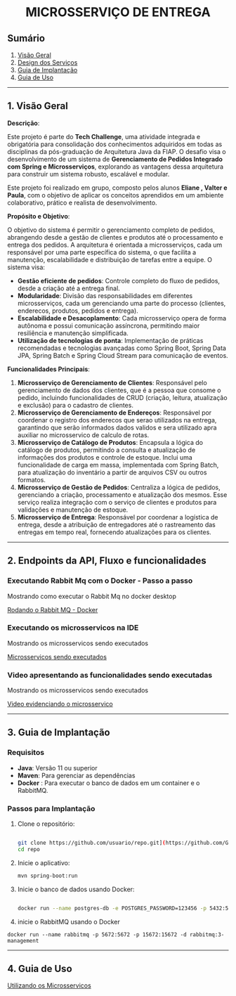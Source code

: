 # <h1 align="center"> MICROSSERVIÇO DE ENTREGA </h1>

## Sumário
1. [Visão Geral](#visão-geral)
2. [Design dos Serviços](#design-dos-serviços)
3. [Guia de Implantação](#guia-de-implantação)
4. [Guia de Uso](#guia-de-uso)

---

## 1. Visão Geral

**Descrição**:

Este projeto é parte do **Tech Challenge**, uma atividade integrada e obrigatória para consolidação dos conhecimentos adquiridos em todas as disciplinas da pós-graduação de Arquitetura Java da FIAP. O desafio visa o desenvolvimento de um sistema de **Gerenciamento de Pedidos Integrado com Spring e Microsserviços**, explorando as vantagens dessa arquitetura para construir um sistema robusto, escalável e modular.

Este projeto foi realizado em grupo, composto pelos alunos **Eliane , Valter e Paula**, com o objetivo de aplicar os conceitos aprendidos em um ambiente colaborativo, prático e realista de desenvolvimento.

**Propósito e Objetivo**:

O objetivo do sistema é permitir o gerenciamento completo de pedidos, abrangendo desde a gestão de clientes e produtos até o processamento e entrega dos pedidos. A arquitetura é orientada a microsserviços, cada um responsável por uma parte específica do sistema, o que facilita a manutenção, escalabilidade e distribuição de tarefas entre a equipe. O sistema visa:

- **Gestão eficiente de pedidos**: Controle completo do fluxo de pedidos, desde a criação até a entrega final.
- **Modularidade**: Divisão das responsabilidades em diferentes microsserviços, cada um gerenciando uma parte do processo (clientes, enderecos, produtos, pedidos e entrega).
- **Escalabilidade e Desacoplamento**: Cada microsserviço opera de forma autônoma e possui comunicação assíncrona, permitindo maior resiliência e manutenção simplificada.
- **Utilização de tecnologias de ponta**: Implementação de práticas recomendadas e tecnologias avançadas como Spring Boot, Spring Data JPA, Spring Batch e Spring Cloud Stream para comunicação de eventos.

**Funcionalidades Principais**:

1. **Microsserviço de Gerenciamento de Clientes**: Responsável pelo gerenciamento de dados dos clientes, que é a pessoa que consome o pedido, incluindo funcionalidades de CRUD (criação, leitura, atualização e exclusão) para o cadastro de clientes.
2. **Microsserviço de Gerenciamento de Endereços**: Responsável por coordenar o registro dos enderecos que serao utilizados na entrega, garantindo que serão informados dados validos e sera utilizado apra auxiliar no microsservico de calculo de rotas.
3. **Microsserviço de Catálogo de Produtos**: Encapsula a lógica do catálogo de produtos, permitindo a consulta e atualização de informações dos produtos e controle de estoque. Inclui uma funcionalidade de carga em massa, implementada com Spring Batch, para atualização do inventário a partir de arquivos CSV ou outros formatos.
4. **Microsserviço de Gestão de Pedidos**:  Centraliza a lógica de pedidos, gerenciando a criação, processamento e atualização dos mesmos. Esse serviço realiza integração com o serviço de clientes e produtos para validações e manutenção de estoque.
5. **Microsserviço de Entrega**: Responsável por coordenar a logística de entrega, desde a atribuição de entregadores até o rastreamento das entregas em tempo real, fornecendo atualizações para os clientes.


---

## 2. Endpoints da API, Fluxo e funcionalidades

### Executando Rabbit Mq com o Docker - Passo a passo
Mostrando como executar o Rabbit Mq no docker desktop

[Rodando o Rabbit MQ - Docker](https://elipeixoto.notion.site/Passo-a-passo-Rabbit-Mq-15199b613e8480079a10c4ffdd09f04f)
    

### Executando os microsservicos na IDE

Mostrando os microsservicos sendo executados

[Microsservicos sendo executados](https://elipeixoto.notion.site/Executando-os-microsservicos-15199b613e84800b9585fb51f9013180)



### Video apresentando as funcionalidades sendo executadas

Mostrando os microsservicos sendo executados

[Video evidenciando o microsservico](https://elipeixoto.notion.site/Video-15199b613e84802b9a20dc313ade67d8)

---

## 3. Guia de Implantação


### Requisitos

- **Java**: Versão 11 ou superior
- **Maven**: Para gerenciar as dependências
- **Docker** : Para executar o banco de dados em um container  e o RabbitMQ.

### Passos para Implantação

1. Clone o repositório:
    
    ```bash
    
    git clone https://github.com/usuario/repo.git](https://github.com/Grupo-19/msProduto_TechChalenge)
    cd repo
    
    ```
    

4. Inicie o aplicativo:
    
    ```bash
    mvn spring-boot:run
    
    ```
    
5.  Inicie o banco de dados usando Docker:
    
    ```bash
    
    docker run --name postgres-db -e POSTGRES_PASSWORD=123456 -p 5432:5432 -d postgres
    
    ```
6. inicie o RabbitMQ usando o Docker

```
docker run --name rabbitmq -p 5672:5672 -p 15672:15672 -d rabbitmq:3-management
```

---

## 4. Guia de Uso

[Utilizando os Microsservicos](https://www.youtube.com/watch?v=7x2ZMUsmuAk)
